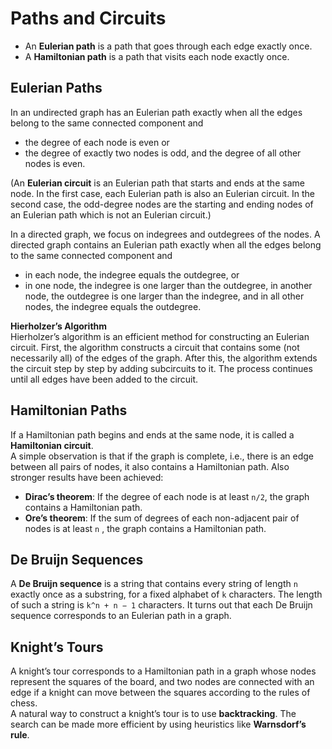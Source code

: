 # Paths and Circuits
* An **Eulerian path** is a path that goes through each edge exactly once.
* A **Hamiltonian path** is a path that visits each node exactly once.

## Eulerian Paths
In an undirected graph has an Eulerian path exactly when all the edges belong to the same connected component and
* the degree of each node is even or
* the degree of exactly two nodes is odd, and the degree of all other nodes is even.

(An **Eulerian circuit** is an Eulerian path that starts and ends at the same node. In the first case, each Eulerian path is also an Eulerian circuit. In the second
case, the odd-degree nodes are the starting and ending nodes of an Eulerian path which is not an Eulerian circuit.)

In a directed graph, we focus on indegrees and outdegrees of the nodes. A directed graph contains an Eulerian path exactly when all the edges belong to
the same connected component and
* in each node, the indegree equals the outdegree, or
* in one node, the indegree is one larger than the outdegree, in another node, the outdegree is one larger than the indegree, and in all other nodes, the
indegree equals the outdegree.

**Hierholzer’s Algorithm**  
Hierholzer’s algorithm is an efficient method for constructing an Eulerian circuit. First, the algorithm constructs a circuit that contains some (not necessarily
all) of the edges of the graph. After this, the algorithm extends the circuit step by step by adding subcircuits to it. The process continues until all edges have been added to the circuit. 

## Hamiltonian Paths
If a Hamiltonian path begins and ends at the same node, it is called a **Hamiltonian circuit**.    
A simple observation is that if the graph is complete, i.e., there is an edge between all pairs of nodes, it also contains a Hamiltonian path. Also stronger
results have been achieved:
* **Dirac’s theorem**: If the degree of each node is at least `n/2`, the graph contains a Hamiltonian path.
* **Ore’s theorem**: If the sum of degrees of each non-adjacent pair of nodes is at least `n` , the graph contains a Hamiltonian path.

## De Bruijn Sequences
A **De Bruijn sequence** is a string that contains every string of length `n` exactly once as a substring, for a fixed alphabet of `k` characters. The length of such a string is `k^n + n − 1` characters. It turns out that each De Bruijn sequence corresponds to an Eulerian path in a graph.    

## Knight’s Tours
A knight’s tour corresponds to a Hamiltonian path in a graph whose nodes represent the squares of the board, and two nodes are connected with an edge if
a knight can move between the squares according to the rules of chess.    
A natural way to construct a knight’s tour is to use **backtracking**. The search can be made more efficient by using heuristics like **Warnsdorf’s rule**.

